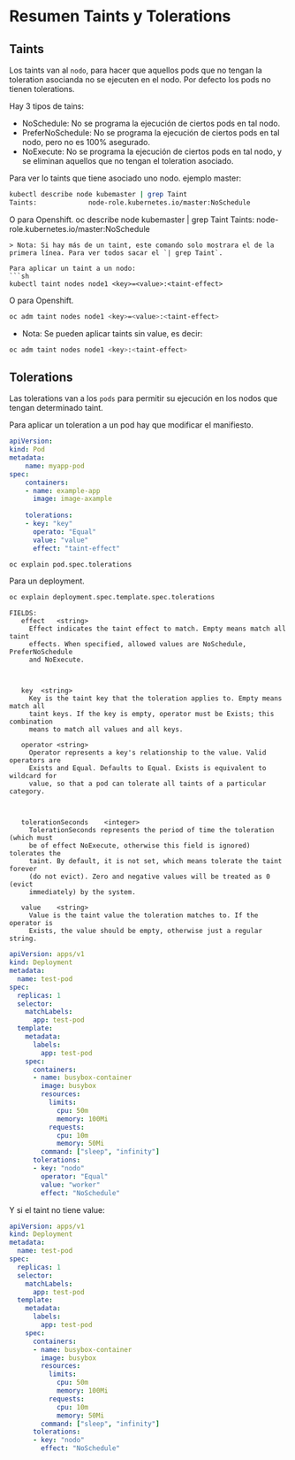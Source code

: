 # Resumen Taints y Tolerations

## Taints
Los taints van al `nodo`, para hacer que aquellos pods que no tengan la toleration asocianda no se ejecuten en el nodo. Por defecto los pods no tienen tolerations.

Hay 3 tipos de tains:
- NoSchedule: No se programa la ejecución de ciertos pods en tal nodo.
- PreferNoSchedule: No se programa la ejecución de ciertos pods en tal nodo, pero no es 100% asegurado.
- NoExecute: No se programa la ejecución de ciertos pods en tal nodo, y se eliminan aquellos que no tengan el toleration asociado.

Para ver lo taints que tiene asociado uno nodo. ejemplo master:
```sh
kubectl describe node kubemaster | grep Taint
Taints:             node-role.kubernetes.io/master:NoSchedule
```
O para Openshift.
oc describe node kubemaster | grep Taint
Taints:             node-role.kubernetes.io/master:NoSchedule
```
> Nota: Si hay más de un taint, este comando solo mostrara el de la primera línea. Para ver todos sacar el `| grep Taint`.

Para aplicar un taint a un nodo:
```sh
kubectl taint nodes node1 <key>=<value>:<taint-effect>
```

O para Openshift.
```sh
oc adm taint nodes node1 <key>=<value>:<taint-effect>
```
- Nota: Se pueden aplicar taints sin value, es decir:
```sh
oc adm taint nodes node1 <key>:<taint-effect>
```

## Tolerations
Las tolerations van a los `pods` para permitir su ejecución en los nodos que tengan determinado taint. 

Para aplicar un toleration a un pod hay que modificar el manifiesto.
```yaml
apiVersion:
kind: Pod
metadata:
    name: myapp-pod
spec:
    containers:
    - name: example-app
      image: image-axample
    
    tolerations:
    - key: "key"
      operato: "Equal"
      value: "value"
      effect: "taint-effect"

```
```sh
oc explain pod.spec.tolerations
```
Para un deployment.
```sh
oc explain deployment.spec.template.spec.tolerations
```
```
FIELDS:
   effect	<string>
     Effect indicates the taint effect to match. Empty means match all taint
     effects. When specified, allowed values are NoSchedule, PreferNoSchedule
     and NoExecute.



   key	<string>
     Key is the taint key that the toleration applies to. Empty means match all
     taint keys. If the key is empty, operator must be Exists; this combination
     means to match all values and all keys.

   operator	<string>
     Operator represents a key's relationship to the value. Valid operators are
     Exists and Equal. Defaults to Equal. Exists is equivalent to wildcard for
     value, so that a pod can tolerate all taints of a particular category.



   tolerationSeconds	<integer>
     TolerationSeconds represents the period of time the toleration (which must
     be of effect NoExecute, otherwise this field is ignored) tolerates the
     taint. By default, it is not set, which means tolerate the taint forever
     (do not evict). Zero and negative values will be treated as 0 (evict
     immediately) by the system.

   value	<string>
     Value is the taint value the toleration matches to. If the operator is
     Exists, the value should be empty, otherwise just a regular string.
```

```yaml
apiVersion: apps/v1
kind: Deployment
metadata:
  name: test-pod
spec:
  replicas: 1
  selector:
    matchLabels:
      app: test-pod
  template:
    metadata:
      labels:
        app: test-pod
    spec:
      containers:
      - name: busybox-container
        image: busybox
        resources:
          limits:
            cpu: 50m
            memory: 100Mi
          requests:
            cpu: 10m
            memory: 50Mi
        command: ["sleep", "infinity"]
      tolerations:
      - key: "nodo"
        operator: "Equal"
        value: "worker"
        effect: "NoSchedule"
```
Y si el taint no tiene value:
```yaml
apiVersion: apps/v1
kind: Deployment
metadata:
  name: test-pod
spec:
  replicas: 1
  selector:
    matchLabels:
      app: test-pod
  template:
    metadata:
      labels:
        app: test-pod
    spec:
      containers:
      - name: busybox-container
        image: busybox
        resources:
          limits:
            cpu: 50m
            memory: 100Mi
          requests:
            cpu: 10m
            memory: 50Mi
        command: ["sleep", "infinity"]
      tolerations:
      - key: "nodo"
        effect: "NoSchedule"
```